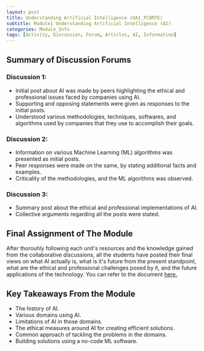 ```yaml
---
layout: post
title: Understanding Artificial Intelligence (UAI_PCOM7E) 
subtitle: Module1 Understanding Artificial Intelligence (AI)
categories: Module_Info
tags: [Activity, Discussion, Forum, Articles, AI, Information]
---
```


## Summary of Discussion Forums

### Discussion 1:
- Initial post about AI was made by peers highlighting the ethical and professional issues faced by companies using AI.
- Supporting and opposing statements were given as responses to the initial posts.
- Understood various methodologies, techniques, softwares, and algorithms used by companies that they use to accomplish their goals.

### Discussion 2:
- Information on various Machine Learning (ML) algorithms was presented as initial posts.
- Peer responses were made on the same, by stating additional facts and examples.
- Criticality of the methodologies, and the ML algorithms was observed.

### Discussion 3:
- Summary post about the ethical and professional implementations of AI.
- Collective arguments regarding all the posts were stated.

## Final Assignment of The Module
After thorouhly following each unit's resources and the knowledge gained from the collaborative discussions, all the students have posted their final views on what AI actually is, what is it's future from the present standpoint, what are the ethical and professional challenges posed by it, and the future applications of the technology. You can refer to the document [here.](https://github.com/Bharadwaj-GLN/Bharadwaj-GLN/tree/main/Uni-Essex-files/Understanding-AI)

## Key Takeaways From the Module
- The history of AI.
- Various domains using AI.
- Limitations of AI in those domains.
- The ethical measures around AI for creating efficient solutions.
- Common approach of tackling the problems in the domains.
- Building solutions using a no-code ML software.
